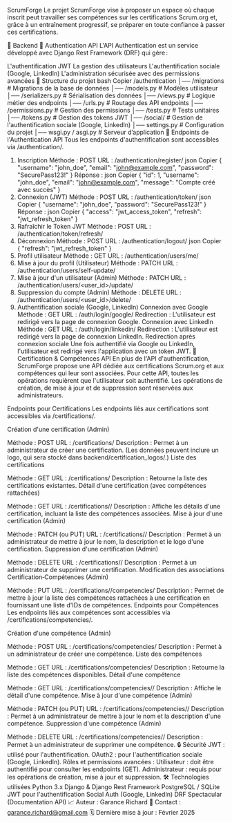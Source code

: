 ScrumForge
Le projet ScrumForge vise à proposer un espace où chaque inscrit peut travailler ses compétences sur les certifications Scrum.org et, grâce à un entraînement progressif, se préparer en toute confiance à passer ces certifications.

🏰 Backend
📌 Authentication API
L'API Authentication est un service développé avec Django Rest Framework (DRF) qui gère :

L'authentification JWT
La gestion des utilisateurs
L'authentification sociale (Google, LinkedIn)
L'administration sécurisée avec des permissions avancées
💁 Structure du projet
bash
Copier
/authentication
│── /migrations               # Migrations de la base de données
│── /models.py                # Modèles utilisateur
│── /serializers.py           # Sérialisation des données
│── /views.py                 # Logique métier des endpoints
│── /urls.py                  # Routage des API endpoints
│── /permissions.py           # Gestion des permissions
│── /tests.py                 # Tests unitaires
│── /tokens.py                # Gestion des tokens JWT
│── /social/                  # Gestion de l'authentification sociale (Google, LinkedIn)
│── settings.py               # Configuration du projet
│── wsgi.py / asgi.py         # Serveur d’application
🔹 Endpoints de l'Authentication API
Tous les endpoints d'authentification sont accessibles via /authentication/.

1. Inscription
Méthode : POST
URL : /authentication/register/
json
Copier
{
  "username": "john_doe",
  "email": "john@example.com",
  "password": "SecurePass123!"
}
Réponse :
json
Copier
{
  "id": 1,
  "username": "john_doe",
  "email": "john@example.com",
  "message": "Compte créé avec succès"
}
2. Connexion (JWT)
Méthode : POST
URL : /authentication/token/
json
Copier
{
  "username": "john_doe",
  "password": "SecurePass123!"
}
Réponse :
json
Copier
{
  "access": "jwt_access_token",
  "refresh": "jwt_refresh_token"
}
3. Rafraîchir le Token JWT
Méthode : POST
URL : /authentication/token/refresh/
4. Déconnexion
Méthode : POST
URL : /authentication/logout/
json
Copier
{
  "refresh": "jwt_refresh_token"
}
5. Profil utilisateur
Méthode : GET
URL : /authentication/users/me/
6. Mise à jour du profil (Utilisateur)
Méthode : PATCH
URL : /authentication/users/self-update/
7. Mise à jour d'un utilisateur (Admin)
Méthode : PATCH
URL : /authentication/users/<user_id>/update/
8. Suppression du compte (Admin)
Méthode : DELETE
URL : /authentication/users/<user_id>/delete/
9. Authentification sociale (Google, LinkedIn)
Connexion avec Google
Méthode : GET
URL : /auth/login/google/
Redirection : L'utilisateur est redirigé vers la page de connexion Google.
Connexion avec LinkedIn
Méthode : GET
URL : /auth/login/linkedin/
Redirection : L'utilisateur est redirigé vers la page de connexion LinkedIn.
Redirection après connexion sociale
Une fois authentifié via Google ou LinkedIn, l'utilisateur est redirigé vers l'application avec un token JWT.
🔹 Certification & Compétences API
En plus de l'API d'authentification, ScrumForge propose une API dédiée aux certifications Scrum.org et aux compétences qui leur sont associées. Pour cette API, toutes les opérations requièrent que l'utilisateur soit authentifié. Les opérations de création, de mise à jour et de suppression sont réservées aux administrateurs.

Endpoints pour Certifications
Les endpoints liés aux certifications sont accessibles via /certifications/.

Création d'une certification (Admin)

Méthode : POST
URL : /certifications/
Description : Permet à un administrateur de créer une certification.
(Les données peuvent inclure un logo, qui sera stocké dans backend/certification_logos/.)
Liste des certifications

Méthode : GET
URL : /certifications/
Description : Retourne la liste des certifications existantes.
Détail d'une certification (avec compétences rattachées)

Méthode : GET
URL : /certifications/<id>/
Description : Affiche les détails d'une certification, incluant la liste des compétences associées.
Mise à jour d'une certification (Admin)

Méthode : PATCH (ou PUT)
URL : /certifications/<id>/
Description : Permet à un administrateur de mettre à jour le nom, la description et le logo d'une certification.
Suppression d'une certification (Admin)

Méthode : DELETE
URL : /certifications/<id>/
Description : Permet à un administrateur de supprimer une certification.
Modification des associations Certification‑Compétences (Admin)

Méthode : PUT
URL : /certifications/<id>/competencies/
Description : Permet de mettre à jour la liste des compétences rattachées à une certification en fournissant une liste d'IDs de compétences.
Endpoints pour Compétences
Les endpoints liés aux compétences sont accessibles via /certifications/competencies/.

Création d'une compétence (Admin)

Méthode : POST
URL : /certifications/competencies/
Description : Permet à un administrateur de créer une compétence.
Liste des compétences

Méthode : GET
URL : /certifications/competencies/
Description : Retourne la liste des compétences disponibles.
Détail d'une compétence

Méthode : GET
URL : /certifications/competencies/<id>/
Description : Affiche le détail d'une compétence.
Mise à jour d'une compétence (Admin)

Méthode : PATCH (ou PUT)
URL : /certifications/competencies/<id>/
Description : Permet à un administrateur de mettre à jour le nom et la description d'une compétence.
Suppression d'une compétence (Admin)

Méthode : DELETE
URL : /certifications/competencies/<id>/
Description : Permet à un administrateur de supprimer une compétence.
🔒 Sécurité
JWT : utilisé pour l'authentification.
OAuth2 : pour l'authentification sociale (Google, LinkedIn).
Rôles et permissions avancées :
Utilisateur : doit être authentifié pour consulter les endpoints (GET).
Administrateur : requis pour les opérations de création, mise à jour et suppression.
🛠 Technologies utilisées
Python 3.x
Django & Django Rest Framework
PostgreSQL / SQLite
JWT pour l'authentification
Social Auth (Google, LinkedIn)
DRF Spectacular (Documentation API)
📈 Auteur : Garance Richard
📧 Contact : garance.richard@gmail.com
🗓 Dernière mise à jour : Février 2025

